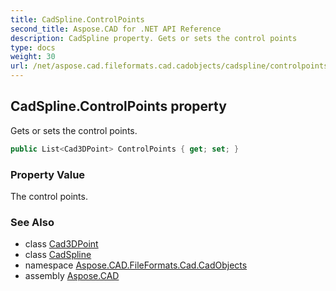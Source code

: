 ```yaml
---
title: CadSpline.ControlPoints
second_title: Aspose.CAD for .NET API Reference
description: CadSpline property. Gets or sets the control points
type: docs
weight: 30
url: /net/aspose.cad.fileformats.cad.cadobjects/cadspline/controlpoints/
---
```

## CadSpline.ControlPoints property

Gets or sets the control points.

```csharp
public List<Cad3DPoint> ControlPoints { get; set; }
```

### Property Value

The control points.

### See Also

* class [Cad3DPoint](../../cad3dpoint/)
* class [CadSpline](../)
* namespace [Aspose.CAD.FileFormats.Cad.CadObjects](../../cadspline/)
* assembly [Aspose.CAD](../../../)


